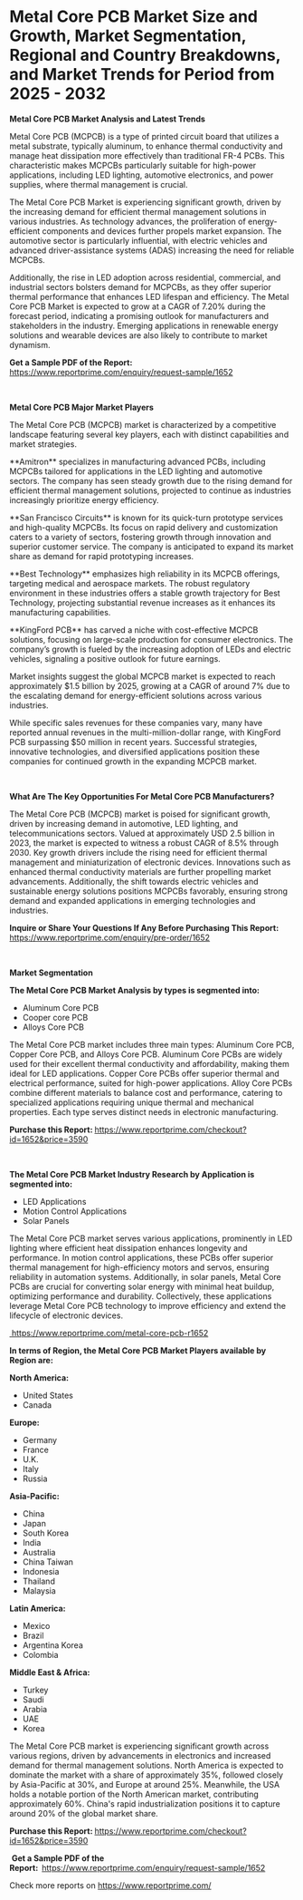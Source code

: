 <p><h1>Metal Core PCB Market Size and Growth, Market Segmentation, Regional and Country Breakdowns, and Market Trends for Period from 2025 -  2032</h1></p><p><strong>Metal Core PCB Market Analysis and Latest Trends</strong></p>
<p><p>Metal Core PCB (MCPCB) is a type of printed circuit board that utilizes a metal substrate, typically aluminum, to enhance thermal conductivity and manage heat dissipation more effectively than traditional FR-4 PCBs. This characteristic makes MCPCBs particularly suitable for high-power applications, including LED lighting, automotive electronics, and power supplies, where thermal management is crucial.</p><p>The Metal Core PCB Market is experiencing significant growth, driven by the increasing demand for efficient thermal management solutions in various industries. As technology advances, the proliferation of energy-efficient components and devices further propels market expansion. The automotive sector is particularly influential, with electric vehicles and advanced driver-assistance systems (ADAS) increasing the need for reliable MCPCBs.</p><p>Additionally, the rise in LED adoption across residential, commercial, and industrial sectors bolsters demand for MCPCBs, as they offer superior thermal performance that enhances LED lifespan and efficiency. The Metal Core PCB Market is expected to grow at a CAGR of 7.20% during the forecast period, indicating a promising outlook for manufacturers and stakeholders in the industry. Emerging applications in renewable energy solutions and wearable devices are also likely to contribute to market dynamism.</p></p>
<p><strong>Get a Sample PDF of the Report:&nbsp;</strong> <a href="https://www.reportprime.com/enquiry/request-sample/1652?utm_campaign=3096&utm_medium=2&utm_source=Github&utm_content=ia&utm_term=18032025&utm_id=metal-core-pcb">https://www.reportprime.com/enquiry/request-sample/1652</a></p>
<p>&nbsp;</p>
<p><strong>Metal Core PCB Major Market Players</strong></p>
<p><p>The Metal Core PCB (MCPCB) market is characterized by a competitive landscape featuring several key players, each with distinct capabilities and market strategies.</p><p>**Amitron** specializes in manufacturing advanced PCBs, including MCPCBs tailored for applications in the LED lighting and automotive sectors. The company has seen steady growth due to the rising demand for efficient thermal management solutions, projected to continue as industries increasingly prioritize energy efficiency.</p><p>**San Francisco Circuits** is known for its quick-turn prototype services and high-quality MCPCBs. Its focus on rapid delivery and customization caters to a variety of sectors, fostering growth through innovation and superior customer service. The company is anticipated to expand its market share as demand for rapid prototyping increases.</p><p>**Best Technology** emphasizes high reliability in its MCPCB offerings, targeting medical and aerospace markets. The robust regulatory environment in these industries offers a stable growth trajectory for Best Technology, projecting substantial revenue increases as it enhances its manufacturing capabilities.</p><p>**KingFord PCB** has carved a niche with cost-effective MCPCB solutions, focusing on large-scale production for consumer electronics. The company’s growth is fueled by the increasing adoption of LEDs and electric vehicles, signaling a positive outlook for future earnings.</p><p>Market insights suggest the global MCPCB market is expected to reach approximately $1.5 billion by 2025, growing at a CAGR of around 7% due to the escalating demand for energy-efficient solutions across various industries.</p><p>While specific sales revenues for these companies vary, many have reported annual revenues in the multi-million-dollar range, with KingFord PCB surpassing $50 million in recent years. Successful strategies, innovative technologies, and diversified applications position these companies for continued growth in the expanding MCPCB market.</p></p>
<p>&nbsp;</p>
<p><strong>What Are The Key Opportunities For Metal Core PCB Manufacturers?</strong></p>
<p><p>The Metal Core PCB (MCPCB) market is poised for significant growth, driven by increasing demand in automotive, LED lighting, and telecommunications sectors. Valued at approximately USD 2.5 billion in 2023, the market is expected to witness a robust CAGR of 8.5% through 2030. Key growth drivers include the rising need for efficient thermal management and miniaturization of electronic devices. Innovations such as enhanced thermal conductivity materials are further propelling market advancements. Additionally, the shift towards electric vehicles and sustainable energy solutions positions MCPCBs favorably, ensuring strong demand and expanded applications in emerging technologies and industries.</p></p>
<p><strong>Inquire or Share Your Questions If Any Before Purchasing This Report:</strong> <a href="https://www.reportprime.com/enquiry/pre-order/1652?utm_campaign=3096&utm_medium=2&utm_source=Github&utm_content=ia&utm_term=18032025&utm_id=metal-core-pcb">https://www.reportprime.com/enquiry/pre-order/1652</a></p>
<p>&nbsp;</p>
<p><strong>Market Segmentation</strong></p>
<p><strong>The Metal Core PCB Market Analysis by types is segmented into:</strong></p>
<p><ul><li>Aluminum Core PCB</li><li>Cooper core PCB</li><li>Alloys Core PCB</li></ul></p>
<p><p>The Metal Core PCB market includes three main types: Aluminum Core PCB, Copper Core PCB, and Alloys Core PCB. Aluminum Core PCBs are widely used for their excellent thermal conductivity and affordability, making them ideal for LED applications. Copper Core PCBs offer superior thermal and electrical performance, suited for high-power applications. Alloy Core PCBs combine different materials to balance cost and performance, catering to specialized applications requiring unique thermal and mechanical properties. Each type serves distinct needs in electronic manufacturing.</p></p>
<p><strong>Purchase this Report:&nbsp;</strong><a href="https://www.reportprime.com/checkout?id=1652&price=3590&utm_campaign=3096&utm_medium=2&utm_source=Github&utm_content=ia&utm_term=18032025&utm_id=metal-core-pcb">https://www.reportprime.com/checkout?id=1652&price=3590</a></p>
<p>&nbsp;</p>
<p><strong>The Metal Core PCB Market Industry Research by Application is segmented into:</strong></p>
<p><ul><li>LED Applications</li><li>Motion Control Applications</li><li>Solar Panels</li></ul></p>
<p><p>The Metal Core PCB market serves various applications, prominently in LED lighting where efficient heat dissipation enhances longevity and performance. In motion control applications, these PCBs offer superior thermal management for high-efficiency motors and servos, ensuring reliability in automation systems. Additionally, in solar panels, Metal Core PCBs are crucial for converting solar energy with minimal heat buildup, optimizing performance and durability. Collectively, these applications leverage Metal Core PCB technology to improve efficiency and extend the lifecycle of electronic devices.</p></p>
<p><a href="https://www.reportprime.com/metal-core-pcb-r1652?utm_campaign=3096&utm_medium=2&utm_source=Github&utm_content=ia&utm_term=18032025&utm_id=metal-core-pcb">&nbsp;https://www.reportprime.com/metal-core-pcb-r1652</a></p>
<p><strong>In terms of Region, the Metal Core PCB Market Players available by Region are:</strong></p>
<p>
    <p> <strong> North America: </strong>
        <ul>
            <li>United States</li>
            <li>Canada</li>
        </ul>
        </p> 
    <p> <strong> Europe: </strong>
        <ul>
            <li>Germany</li>
            <li>France</li>
            <li>U.K.</li>
            <li>Italy</li>
            <li>Russia</li>
        </ul>
        </p> 
    <p> <strong> Asia-Pacific: </strong>
        <ul>
            <li>China</li>
            <li>Japan</li>
            <li>South Korea</li>
            <li>India</li>
            <li>Australia</li>
            <li>China Taiwan</li>
            <li>Indonesia</li>
            <li>Thailand</li>
            <li>Malaysia</li>
        </ul>
        </p> 
    <p> <strong> Latin America: </strong>
        <ul>
            <li>Mexico</li>
            <li>Brazil</li>
            <li>Argentina Korea</li>
            <li>Colombia</li>
        </ul>
        </p> 
    <p> <strong> Middle East & Africa: </strong>
        <ul>
            <li>Turkey</li>
            <li>Saudi</li>
            <li>Arabia</li>
            <li>UAE</li>
            <li>Korea</li>
        </ul>
    </p>
    </p>
<p><p>The Metal Core PCB market is experiencing significant growth across various regions, driven by advancements in electronics and increased demand for thermal management solutions. North America is expected to dominate the market with a share of approximately 35%, followed closely by Asia-Pacific at 30%, and Europe at around 25%. Meanwhile, the USA holds a notable portion of the North American market, contributing approximately 60%. China's rapid industrialization positions it to capture around 20% of the global market share.</p></p>
<p><strong>Purchase this Report: </strong><a href="https://www.reportprime.com/checkout?id=1652&price=3590&utm_campaign=3096&utm_medium=2&utm_source=Github&utm_content=ia&utm_term=18032025&utm_id=metal-core-pcb">https://www.reportprime.com/checkout?id=1652&price=3590</a></p>
<p>&nbsp;<strong>Get a Sample PDF of the Report:&nbsp;&nbsp;</strong><a href="https://www.reportprime.com/enquiry/request-sample/1652?utm_campaign=3096&utm_medium=2&utm_source=Github&utm_content=ia&utm_term=18032025&utm_id=metal-core-pcb">https://www.reportprime.com/enquiry/request-sample/1652</a></p>
<p><strong></strong></p>
<p>Check more reports on <a href="https://www.reportprime.com/?utm_campaign=3096&utm_medium=2&utm_source=Github&utm_content=ia&utm_term=18032025&utm_id=metal-core-pcb">https://www.reportprime.com/</a></p>